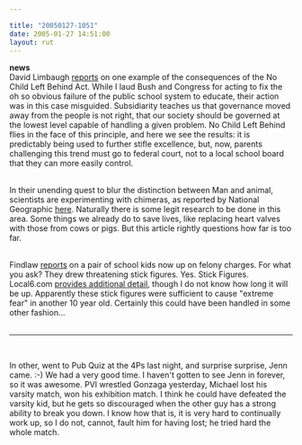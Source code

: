 ```yaml
---

title: "20050127-1051"
date: 2005-01-27 14:51:00
layout: rut
---
```


<strong>news</strong><br  /> David Limbaugh <a href="http://www.davidlimbaugh.com/mt/archives/2005/01/no_silly_ideas.html">reports</a>
on one example of the consequences of the No Child Left Behind Act.
While I laud Bush and Congress for acting to fix the oh so obvious
failure of the public school system to educate, their action was
in this case misguided.  Subsidiarity teaches us that governance
moved away from the people is not right, that our society should be
governed at the lowest level capable of handling a given problem.
No Child Left Behind flies in the face of this principle, and here
we see the results: it is predictably being used to further stifle
excellence, but, now, parents challenging this trend must go to
federal court, not to a local school board that they can more
easily control.<br  /><br  />

In their unending quest to blur the distinction
between Man and animal, scientists are experimenting
with chimeras, as reported by National Geographic <a href="http://news.nationalgeographic.com/news/2005/01/0125_050125_chimeras.html">here</a>.
Naturally there is some legit research to be done in this area.
Some things we already do to save lives, like replacing heart valves
with those from cows or pigs.  But this article rightly questions
how far is too far. <br  /><br  />

Findlaw <a href="http://news.findlaw.com/ap_stories/other/1110/1-26-2005/20050126084508_10.html">reports</a>
on a pair of school kids now up on felony
charges.  For what you ask?  They drew threatening
stick figures.  Yes.  Stick Figures.  Local6.com <a href="http://www.local6.com/news/4130302/detail.html">provides
additional detail</a>, though I do not know how long it will be up.
Apparently these stick figures were sufficient to cause "extreme
fear" in another 10 year old.  Certainly this could have been
handled in some other fashion... <br  /><br  />

<hr  /><br  />

In other, went to Pub Quiz at the 4Ps last night, and surprise
surprise, Jenn came. :-) We had a very good time.  I haven't gotten
to see Jenn in forever, so it was awesome.  PVI wrestled Gonzaga
yesterday, Michael lost his varsity match, won his exhibition match.
I think he could have defeated the varsity kid, but he gets so
discouraged when the other guy has a strong ability to break you
down.  I know how that is, it is very hard to continually work up,
so I do not, cannot, fault him for having lost; he tried hard the
whole match.

